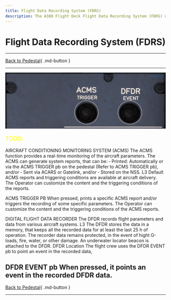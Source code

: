 ```yaml
---
title: Flight Data Recording System (FDRS)
description: The A380 Flight Deck Flight Data Recording System (FDRS) description.
---
```


# Flight Data Recording System (FDRS)

---

[Back to Pedestal](../overviews/pedestal.md){ .md-button }

---

![img_9.png](../../../assets/a380x-briefing/flight-deck/pedestal/fdr.png)


[//]: # (TODO)
<p style="color:yellow; font-size:18px;">TODO: </p>

AIRCRAFT CONDITIONING MONITORING SYSTEM (ACMS)
The ACMS function provides a real-time monitoring of the aircraft parameters.
The ACMS can generate system reports, that can be:
‐ Printed: Automatically or via the ACMS TRIGGER pb on the pedestal (Refer to ACMS
TRIGGER pb), and/or
‐ Sent via ACARS or Gatelink, and/or
‐ Stored on the NSS.
L3 Default ACMS reports and triggering conditions are available at aircraft delivery. The Operator can
customize the content and the triggering conditions of the reports.

ACMS TRIGGER PB
When pressed, prints a specific ACMS report and/or triggers the recording of
some specific parameters.
The Operator can customize the content and the triggering conditions of the
ACMS reports.

DIGITAL FLIGHT DATA RECORDER
The DFDR records flight parameters and data from various aircraft systems.
L3 The DFDR stores the data in a memory, that keeps all the recorded data for at least the last 25 h
of operation. The recorder data remains protected, in the event of hight G-loads, fire, water, or
other damage. An underwater locator beacon is attached to the DFDR.
DFDR Location
The flight crew uses the DFDR EVENT pb to point an event in the recorded data,

DFDR EVENT pb
When pressed, it points an event in the recorded DFDR data.
---

[Back to Pedestal](../overviews/pedestal.md){ .md-button }

---



